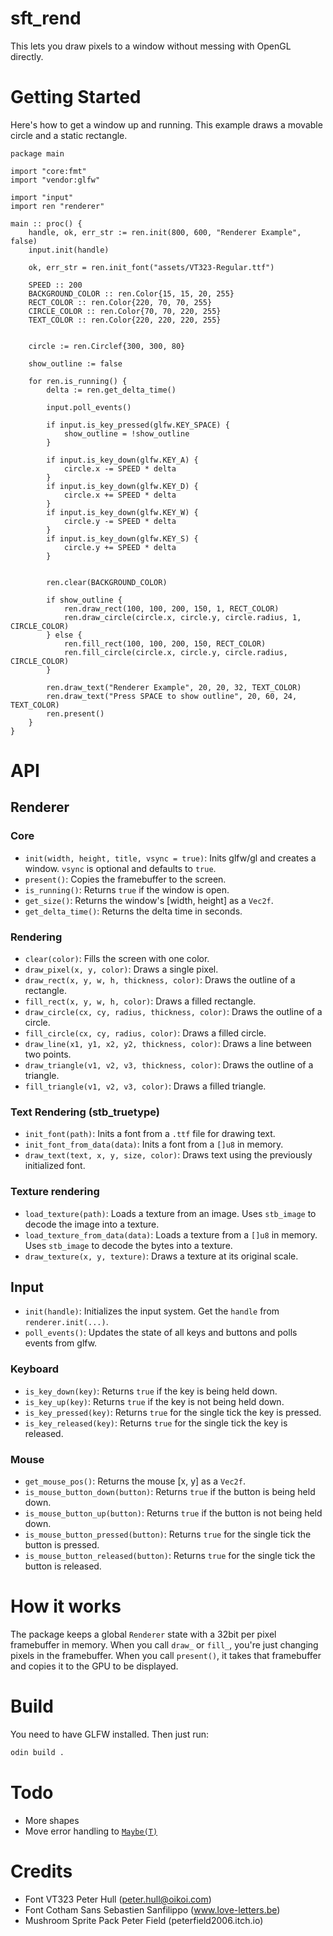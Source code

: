 # sft_rend
This lets you draw pixels to a window without messing with OpenGL directly.

# Getting Started
Here's how to get a window up and running. This example draws a movable circle and a static rectangle.
```odin
package main

import "core:fmt"
import "vendor:glfw"

import "input"
import ren "renderer"

main :: proc() {
	handle, ok, err_str := ren.init(800, 600, "Renderer Example", false)
	input.init(handle)

	ok, err_str = ren.init_font("assets/VT323-Regular.ttf")

	SPEED :: 200
	BACKGROUND_COLOR :: ren.Color{15, 15, 20, 255}
	RECT_COLOR :: ren.Color{220, 70, 70, 255}
	CIRCLE_COLOR :: ren.Color{70, 70, 220, 255}
	TEXT_COLOR :: ren.Color{220, 220, 220, 255}


	circle := ren.Circlef{300, 300, 80}

	show_outline := false

	for ren.is_running() {
		delta := ren.get_delta_time()

		input.poll_events()

		if input.is_key_pressed(glfw.KEY_SPACE) {
			show_outline = !show_outline
		}

		if input.is_key_down(glfw.KEY_A) {
			circle.x -= SPEED * delta
		}
		if input.is_key_down(glfw.KEY_D) {
			circle.x += SPEED * delta
		}
		if input.is_key_down(glfw.KEY_W) {
			circle.y -= SPEED * delta
		}
		if input.is_key_down(glfw.KEY_S) {
			circle.y += SPEED * delta
		}


		ren.clear(BACKGROUND_COLOR)

		if show_outline {
			ren.draw_rect(100, 100, 200, 150, 1, RECT_COLOR)
			ren.draw_circle(circle.x, circle.y, circle.radius, 1, CIRCLE_COLOR)
		} else {
			ren.fill_rect(100, 100, 200, 150, RECT_COLOR)
			ren.fill_circle(circle.x, circle.y, circle.radius, CIRCLE_COLOR)
		}

		ren.draw_text("Renderer Example", 20, 20, 32, TEXT_COLOR)
		ren.draw_text("Press SPACE to show outline", 20, 60, 24, TEXT_COLOR)
		ren.present()
	}
}
```

# API

## Renderer
### Core
- `init(width, height, title, vsync = true)`: Inits glfw/gl and creates a window. `vsync` is optional and defaults to `true`.
- `present()`: Copies the framebuffer to the screen.
- `is_running()`: Returns `true` if the window is open.
- `get_size()`: Returns the window's [width, height] as a `Vec2f`.
- `get_delta_time()`: Returns the delta time in seconds.
### Rendering
- `clear(color)`: Fills the screen with one color.
- `draw_pixel(x, y, color)`: Draws a single pixel.
- `draw_rect(x, y, w, h, thickness, color)`: Draws the outline of a rectangle.
- `fill_rect(x, y, w, h, color)`: Draws a filled rectangle.
- `draw_circle(cx, cy, radius, thickness, color)`: Draws the outline of a circle.
- `fill_circle(cx, cy, radius, color)`: Draws a filled circle.
- `draw_line(x1, y1, x2, y2, thickness, color)`: Draws a line between two points.
- `draw_triangle(v1, v2, v3, thickness, color)`: Draws the outline of a triangle.
- `fill_triangle(v1, v2, v3, color)`: Draws a filled triangle.
### Text Rendering (stb_truetype)
- `init_font(path)`: Inits a font from a `.ttf` file for drawing text.
- `init_font_from_data(data)`: Inits a font from a `[]u8` in memory.
- `draw_text(text, x, y, size, color)`: Draws text using the previously initialized font.
### Texture rendering
- `load_texture(path)`: Loads a texture from an image. Uses `stb_image` to decode the image into a texture.
- `load_texture_from_data(data)`: Loads a texture from a `[]u8` in memory. Uses `stb_image` to decode the bytes into a texture.
- `draw_texture(x, y, texture)`: Draws a texture at its original scale.


## Input
- `init(handle)`: Initializes the input system. Get the `handle` from `renderer.init(...)`.
- `poll_events()`: Updates the state of all keys and buttons and polls events from glfw.
### Keyboard
- `is_key_down(key)`: Returns `true` if the key is being held down.
- `is_key_up(key)`: Returns `true` if the key is not being held down.
- `is_key_pressed(key)`: Returns `true` for the single tick the key is pressed.
- `is_key_released(key)`: Returns `true` for the single tick the key is released.
### Mouse
- `get_mouse_pos()`: Returns the mouse [x, y] as a `Vec2f`.
- `is_mouse_button_down(button)`: Returns `true` if the button is being held down.
- `is_mouse_button_up(button)`: Returns `true` if the button is not being held down.
- `is_mouse_button_pressed(button)`: Returns `true` for the single tick the button is pressed.
- `is_mouse_button_released(button)`: Returns `true` for the single tick the button is released.

# How it works
The package keeps a global `Renderer` state with a 32bit per pixel framebuffer in memory. When you call `draw_` or `fill_`, you're just changing pixels in the framebuffer.
When you call `present()`, it takes that framebuffer and copies it to the GPU to be displayed.

# Build
You need to have GLFW installed. Then just run:
```bash
odin build .
```

# Todo
- More shapes
- Move error handling to [`Maybe(T)`](https://odin-lang.org/docs/overview/#maybet)
<!-- - Alpha blending -->
<!-- - Text drawing -->


# Credits
- Font VT323 Peter Hull (peter.hull@oikoi.com)
- Font Cotham Sans Sebastien Sanfilippo (www.love-letters.be)
- Mushroom Sprite Pack Peter Field (peterfield2006.itch.io)
